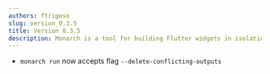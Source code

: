 ```yaml
---
authors: ftrigoso
slug: version_0.3.5
title: Version 0.3.5
description: Monarch is a tool for building Flutter widgets in isolation. It makes it easy to build, test and debug complex UIs.
---
```


- `monarch run` now accepts flag `--delete-conflicting-outputs`